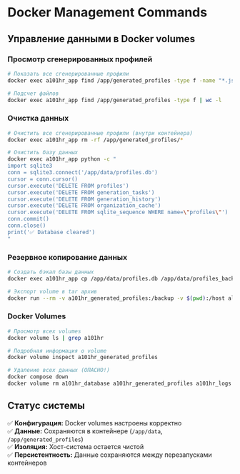 # Docker Management Commands

## Управление данными в Docker volumes

### Просмотр сгенерированных профилей
```bash
# Показать все сгенерированные профили
docker exec a101hr_app find /app/generated_profiles -type f -name "*.json" -o -name "*.md"

# Подсчет файлов
docker exec a101hr_app find /app/generated_profiles -type f | wc -l
```

### Очистка данных
```bash
# Очистить все сгенерированные профили (внутри контейнера)
docker exec a101hr_app rm -rf /app/generated_profiles/*

# Очистить базу данных
docker exec a101hr_app python -c "
import sqlite3
conn = sqlite3.connect('/app/data/profiles.db')
cursor = conn.cursor()
cursor.execute('DELETE FROM profiles')
cursor.execute('DELETE FROM generation_tasks')  
cursor.execute('DELETE FROM generation_history')
cursor.execute('DELETE FROM organization_cache')
cursor.execute('DELETE FROM sqlite_sequence WHERE name=\"profiles\"')
conn.commit()
conn.close()
print('✅ Database cleared')
"
```

### Резервное копирование данных
```bash
# Создать бэкап базы данных
docker exec a101hr_app cp /app/data/profiles.db /app/data/profiles_backup_$(date +%Y%m%d_%H%M%S).db

# Экспорт volume в tar архив
docker run --rm -v a101hr_generated_profiles:/backup -v $(pwd):/host alpine tar czf /host/profiles_backup_$(date +%Y%m%d_%H%M%S).tar.gz -C /backup .
```

### Docker Volumes
```bash
# Просмотр всех volumes
docker volume ls | grep a101hr

# Подробная информация о volume
docker volume inspect a101hr_generated_profiles

# Удаление всех данных (ОПАСНО!)
docker compose down
docker volume rm a101hr_database a101hr_generated_profiles a101hr_logs a101hr_frontend_static
```

## Статус системы

✅ **Конфигурация:** Docker volumes настроены корректно  
✅ **Данные:** Сохраняются в контейнере (`/app/data`, `/app/generated_profiles`)  
✅ **Изоляция:** Хост-система остается чистой  
✅ **Персистентность:** Данные сохраняются между перезапусками контейнеров  